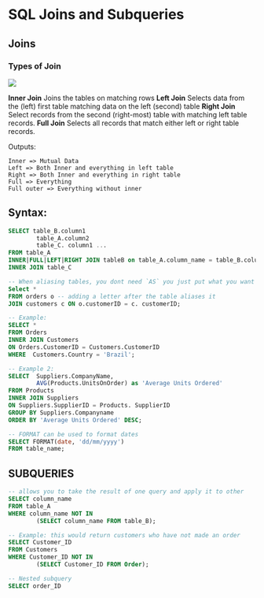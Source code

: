 # SQL Joins and Subqueries

## Joins

### Types of Join
![](https://www.dofactory.com/img/sql/sql-joins.png)

__Inner Join__ 
Joins the tables on matching rows
__Left Join__
Selects data from the (left) first table matching data on the left (second) table
__Right Join__
Select records from the second (right-most) table with matching left table records.
__Full Join__ Selects all records that match either left or right table records.

Outputs:
```
Inner => Mutual Data
Left => Both Inner and everything in left table
Right => Both Inner and everything in right table
Full => Everything
Full outer => Everything without inner
```

## Syntax:
```sql
SELECT table_B.column1
        table_A.column2
        table_C. column1 ... 
FROM table_A
INNER|FULL|LEFT|RIGHT JOIN tableB on table_A.column_name = table_B.column_name
INNER JOIN table_C 

-- When aliasing tables, you dont need `AS` you just put what you want the table to be called after, Example:
Select * 
FROM orders o -- adding a letter after the table aliases it
JOIN customers c ON o.customerID = c. customerID;

-- Example:
SELECT * 
FROM Orders 
INNER JOIN Customers 
ON Orders.CustomerID = Customers.CustomerID
WHERE  Customers.Country = 'Brazil';

-- Example 2:
SELECT  Suppliers.CompanyName, 
        AVG(Products.UnitsOnOrder) as 'Average Units Ordered'
FROM Products 
INNER JOIN Suppliers 
ON Suppliers.SupplierID = Products. SupplierID
GROUP BY Suppliers.Companyname
ORDER BY 'Average Units Ordered' DESC;

-- FORMAT can be used to format dates
SELECT FORMAT(date, 'dd/mm/yyyy')
FROM table_name;
```

## SUBQUERIES
```sql
-- allows you to take the result of one query and apply it to other
SELECT column_name
FROM table_A 
WHERE column_name NOT IN 
        (SELECT column_name FROM table_B);

-- Example: this would return customers who have not made an order
SELECT Customer_ID
FROM Customers
WHERE Customer_ID NOT IN
        (SELECT Customer_ID FROM Order);

-- Nested subquery 
SELECT order_ID